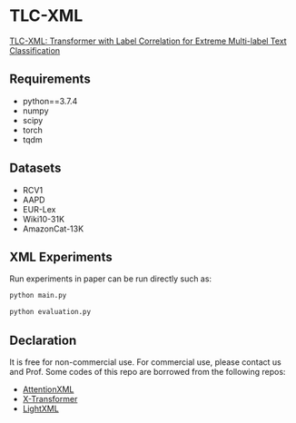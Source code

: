 # TLC-XML
[TLC-XML: Transformer with Label Correlation for Extreme Multi-label Text Classification](https://link.springer.com/article/10.1007/s11063-024-11460-z)

## Requirements

* python==3.7.4
* numpy
* scipy
* torch
* tqdm

## Datasets

* RCV1
* AAPD
* EUR-Lex
* Wiki10-31K
* AmazonCat-13K

## XML Experiments

Run experiments in paper can be run directly such as:
```bash
python main.py
```
```bash
python evaluation.py
```

## Declaration
It is free for non-commercial use. For commercial use, please contact us and Prof.
Some codes of this repo are borrowed from the following repos:
- [AttentionXML](https://github.com/yourh/AttentionXML)
- [X-Transformer](https://github.com/OctoberChang/X-Transformer)
- [LightXML](https://github.com/kongds/LightXML)
